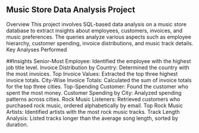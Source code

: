 
## Music Store Data Analysis Project
Overview
This project involves SQL-based data analysis on a music store database to extract insights about employees, customers, invoices, and music preferences. The queries analyze various aspects such as employee hierarchy, customer spending, invoice distributions, and music track details.
Key Analyses Performed

##Insights
Senior-Most Employee: Identified the employee with the highest job title level.
Invoice Distribution by Country: Determined the country with the most invoices.
Top Invoice Values: Extracted the top three highest invoice totals.
City-Wise Invoice Totals: Calculated the sum of invoice totals for the top three cities.
Top-Spending Customer: Found the customer who spent the most money.
Customer Spending by City: Analyzed spending patterns across cities.
Rock Music Listeners: Retrieved customers who purchased rock music, ordered alphabetically by email.
Top Rock Music Artists: Identified artists with the most rock music tracks.
Track Length Analysis: Listed tracks longer than the average song length, sorted by duration.


